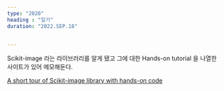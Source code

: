 ```yaml
---
type: "2020"
heading : "일기"
duration: "2022.SEP.18"


---
```

 

Scikit-image 라는 라이브러리를 알게 됐고 그에 대한 Hands-on tutorial 을 나열한 사이트가 있어 메모해둔다.

[A short tour of Scikit-image library with hands-on code](https://tirthajyoti.github.io/Scikit-image-book/Intro.html)
